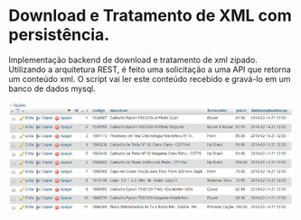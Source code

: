 # Download e Tratamento de XML com persistência.

Implementação backend de download e tratamento de xml zipado. 
Utilizando a arquitetura REST, é feito uma solicitação a uma API que retorna um conteúdo xml.
O script vai ler este conteúdo recebido e gravá-lo em um banco de dados mysql.

![Produtos](/img/bd.png)
